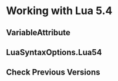 # Working with Lua 5.4

## VariableAttribute

## LuaSyntaxOptions.Lua54

## Check Previous Versions

<Link>
